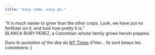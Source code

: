 ```yaml
---
title: "easy come, easy go."
---
```


"It is much easier to grow than the other crops. Look, we have put no
fertilizer on it, and look how pretty it is."  
BLANCA RUBY PEREZ, a Colombian whose family grows heroin poppies.

Dans le _quotation of the day_ du [NY Times](http://www.nytimes.com) d'hier...
Ils sont beaux les colombiens :)

